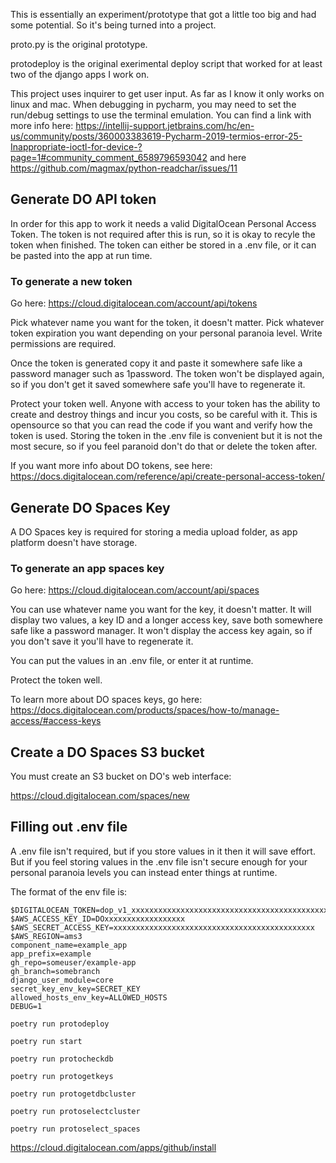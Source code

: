 This is essentially an experiment/prototype that got a little too big and had some potential. So it's being turned into a project.

proto.py is the original prototype.

protodeploy is the original exerimental deploy script that worked for at least two of the django apps I work on.

This project uses inquirer to get user input. As far as I know it only works on linux and mac. 
When debugging in pycharm, you may need to set the run/debug settings to use the terminal emulation.
You can find a link with more info here: https://intellij-support.jetbrains.com/hc/en-us/community/posts/360003383619-Pycharm-2019-termios-error-25-Inappropriate-ioctl-for-device-?page=1#community_comment_6589796593042 and here https://github.com/magmax/python-readchar/issues/11

## Generate DO API token

In order for this app to work it needs a valid DigitalOcean Personal Access Token. 
The token is not required after this is run, so it is okay to recyle the token when finished. 
The token can either be stored in a .env file, or it can be pasted into the app at run time. 

### To generate a new token

Go here: https://cloud.digitalocean.com/account/api/tokens

Pick whatever name you want for the token, it doesn't matter. 
Pick whatever token expiration you want depending on your personal paranoia level. 
Write permissions are required. 

Once the token is generated copy it and paste it somewhere safe like a password manager such as 1password. 
The token won't be displayed again, so if you don't get it saved somewhere safe you'll have to regenerate it.

Protect your token well. 
Anyone with access to your token has the ability to create and destroy things and incur you costs, so be careful with it. 
This is opensource so that you can read the code if you want and verify how the token is used. 
Storing the token in the .env file is convenient but it is not the most secure, so if you feel paranoid don't do that or delete the token after. 

If you want more info about DO tokens, see here: https://docs.digitalocean.com/reference/api/create-personal-access-token/

## Generate DO Spaces Key

A DO Spaces key is required for storing a media upload folder, as app platform doesn't have storage. 

### To generate an app spaces key 

Go here: https://cloud.digitalocean.com/account/api/spaces 

You can use whatever name you want for the key, it doesn't matter. 
It will display two values, a key ID and a longer access key, save both somewhere safe like a password manager. 
It won't display the access key again, so if you don't save it you'll have to regenerate it. 

You can put the values in an .env file, or enter it at runtime.

Protect the token well.

To learn more about DO spaces keys, go here: https://docs.digitalocean.com/products/spaces/how-to/manage-access/#access-keys

## Create a DO Spaces S3 bucket

You must create an S3 bucket on DO's web interface:

https://cloud.digitalocean.com/spaces/new

## Filling out .env file

A .env file isn't required, but if you store values in it then it will save effort. 
But if you feel storing values in the .env file isn't secure enough for your personal paranoia levels you can instead enter things at runtime.

The format of the env file is:

```
$DIGITALOCEAN_TOKEN=dop_v1_xxxxxxxxxxxxxxxxxxxxxxxxxxxxxxxxxxxxxxxxxxxxxxxxxxxxxxxxxxxxxxx
$AWS_ACCESS_KEY_ID=DOxxxxxxxxxxxxxxxxxx
$AWS_SECRET_ACCESS_KEY=xxxxxxxxxxxxxxxxxxxxxxxxxxxxxxxxxxxxxxxxxxxxx
$AWS_REGION=ams3
component_name=example_app
app_prefix=example
gh_repo=someuser/example-app
gh_branch=somebranch
django_user_module=core
secret_key_env_key=SECRET_KEY
allowed_hosts_env_key=ALLOWED_HOSTS
DEBUG=1
```

```shell
poetry run protodeploy
```

```shell
poetry run start
```

```shell
poetry run protocheckdb
```

```shell
poetry run protogetkeys
```

```shell
poetry run protogetdbcluster
```

```shell
poetry run protoselectcluster
```

```shell
poetry run protoselect_spaces
```


https://cloud.digitalocean.com/apps/github/install